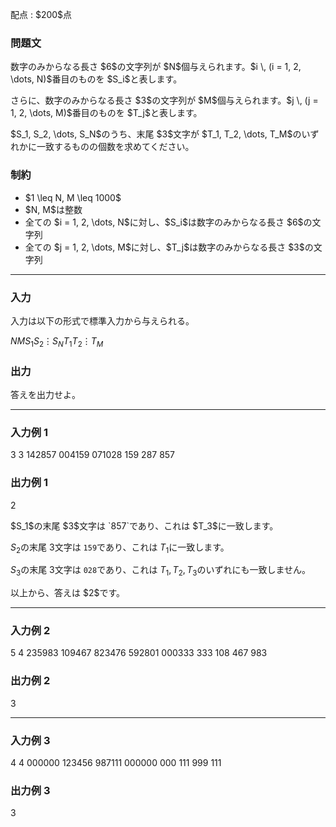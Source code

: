 
<div>

<span>

<span>

<p>
配点 : $200$点
</p>

<div>

<section>

### **問題文**

<p>
数字のみからなる長さ $6$の文字列が $N$個与えられます。$i \, (i = 1, 2, \dots, N)$番目のものを $S_i$と表します。
</p>

<p>
さらに、数字のみからなる長さ $3$の文字列が $M$個与えられます。$j \, (j = 1, 2, \dots, M)$番目のものを $T_j$と表します。
</p>

<p>
$S_1, S_2, \dots, S_N$のうち、末尾 $3$文字が $T_1, T_2, \dots, T_M$のいずれかに一致するものの個数を求めてください。
</p>

</section>

</div>

<div>

<section>

### **制約**

<ul>

<li>
$1 \leq N, M \leq 1000$
</li>

<li>
$N, M$は整数
</li>

<li>
全ての $i = 1, 2, \dots, N$に対し、$S_i$は数字のみからなる長さ $6$の文字列
</li>

<li>
全ての $j = 1, 2, \dots, M$に対し、$T_j$は数字のみからなる長さ $3$の文字列
</li>

</ul>

</section>

</div>

---

<div>

<div>

<section>

### **入力**

<p>
入力は以下の形式で標準入力から与えられる。
</p>

<div>

$N$$M$$S_1$$S_2$$\vdots$$S_N$$T_1$$T_2$$\vdots$$T_M$
</div>

</section>

</div>

<div>

<section>

### **出力**

<p>
答えを出力せよ。
</p>

</section>

</div>

</div>

---

<div>

<section>

### **入力例 1**

<div>

3 3
142857
004159
071028
159
287
857

</div>

</section>

</div>

<div>

<section>

### **出力例 1**

<div>

2

</div>

<p>
$S_1$の末尾 $3$文字は `857`であり、これは $T_3$に一致します。

$S_2$の末尾 $3$文字は `159`であり、これは $T_1$に一致します。

$S_3$の末尾 $3$文字は `028`であり、これは $T_1, T_2, T_3$のいずれにも一致しません。
</p>

<p>
以上から、答えは $2$です。
</p>

</section>

</div>

---

<div>

<section>

### **入力例 2**

<div>

5 4
235983
109467
823476
592801
000333
333
108
467
983

</div>

</section>

</div>

<div>

<section>

### **出力例 2**

<div>

3

</div>

</section>

</div>

---

<div>

<section>

### **入力例 3**

<div>

4 4
000000
123456
987111
000000
000
111
999
111

</div>

</section>

</div>

<div>

<section>

### **出力例 3**

<div>

3

</div>

</section>

</div>

</span>

</span>

</div>
